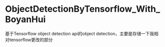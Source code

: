# ObjectDetectionByTensorflow_With_BoyanHui
基于Tensorflow object detection api的object detection，主要是存储一下我相对tensorflow更改的部分
